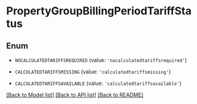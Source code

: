 # PropertyGroupBillingPeriodTariffStatus


## Enum

* `NOCALCULATEDTARIFFSREQUIRED` (value: `'nocalculatedtariffsrequired'`)

* `CALCULATEDTARIFFSMISSING` (value: `'calculatedtariffsmissing'`)

* `CALCULATEDTARIFFSAVAILABLE` (value: `'calculatedtariffsavailable'`)

[[Back to Model list]](../README.md#documentation-for-models) [[Back to API list]](../README.md#documentation-for-api-endpoints) [[Back to README]](../README.md)


